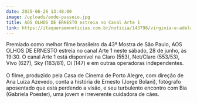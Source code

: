 ```yaml
---
date: 2025-06-26 13:48:00
image: /uploads/aode-passeio.jpg
title: AOS OLHOS DE ERNESTO estreia no Canal Arte 1
link: https://itaqueraemnoticias.com.br/noticia/143798/virginia-e-adelaide-estreia-em-sessoes-diarias-no-bougainville
---
```

Premiado como melhor filme brasileiro da 43ª Mostra de São Paulo, AOS OLHOS DE ERNESTO estreia no canal Arte 1 neste sábado, 28 de junho, às 19:30. O canal Arte 1 está disponível na Claro (553), Net/Claro (553/53), Vivo (627), Sky (183/81), Oi (147) e em outras operadoras independentes.\
\
O filme, produzido pela Casa de Cinema de Porto Alegre, com direção de Ana Luiza Azevedo, conta a história de Ernesto (Jorge Bolani), fotógrafo aposentado que está perdendo a visão, e seu turbulento encontro com Bia (Gabriela Poester), uma jovem e irreverente cuidadora de cães.

